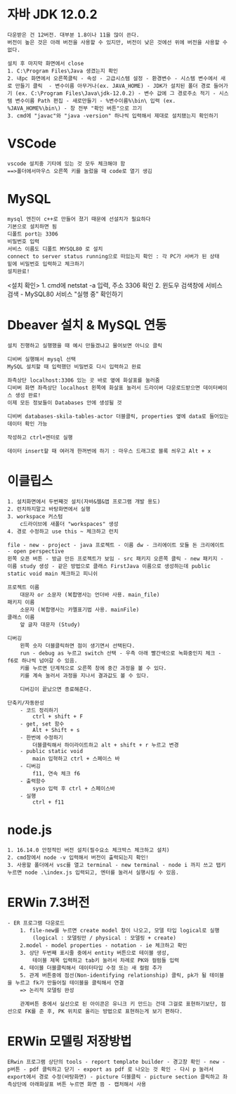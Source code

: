 # 자바 JDK 12.0.2
    다운받은 건 12버전. 대부분 1.8이나 11을 많이 쓴다.
    버전이 높은 것은 아래 버전을 사용할 수 있지만, 버전이 낮은 것에선 위에 버전을 사용할 수 없다.

    설치 후 마지막 화면에서 close  
    1. C:\Program Files\Java 생겼는지 확인  
    2. 내pc 화면에서 오른쪽클릭 - 속성 - 고급시스템 설정 - 환경변수 - 시스템 변수에서 새로 만들기 클릭  - 변수이름 아무거나(ex. JAVA_HOME) - JDK가 설치된 폴더 경로 들어가기 (ex. C:\Program Files\Java\jdk-12.0.2) - 변수 값에 그 경로주소 적기 - 시스템 변수이름 Path 편집 - 새로만들기 - %변수이름%\bin\ 입력 (ex. %JAVA_HOME%\bin\) - 창 전부 "확인 버튼"으로 끄기 
    3. cmd에 "javac"와 "java -version" 하나씩 입력해서 제대로 설치됐는지 확인하기  

# VSCode
    vscode 설치중 기타에 있는 것 모두 체크해야 함
    ==>폴더에서마우스 오른쪽 키를 눌렀을 때 code로 열기 생김

# MySQL
    mysql 엔진이 c++로 만들어 졌기 때문에 선설치가 필요하다  
    기본으로 설치하면 됨  
    디폴트 port는 3306  
    비밀번호 입력  
    서비스 이름도 디폴트 MYSQL80 로 설치  
    connect to server status running으로 떠있는지 확인 : 각 PC가 서버가 된 상태
    밑에 비밀번호 입력하고 체크하기  
    설치완료! 

<설치 확인>
    1. cmd에 netstat -a 입력, 주소 3306 확인
    2. 윈도우 검색창에 서비스 검색 - MySQL80 서비스 "실행 중" 확인하기  

# Dbeaver 설치 & MySQL 연동 
    설치 진행하고 실행했을 때 예시 만들겠냐고 물어보면 아니오 클릭

    디비버 실행해서 mysql 선택  
    MySQL 설치할 때 입력했던 비밀번호 다시 입력하고 완료  

    좌측상단 localhost:3306 있는 곳 바로 옆에 화살표를 눌러줌  
    디비버 화면 좌측상단 localhost 왼쪽에 화살표 눌러서 드라이버 다운로드받으면 데이터베이스 생성 완료!   
    이제 모든 정보들이 Databases 안에 생성될 것

    디비버 databases-skila-tables-actor 더블클릭, properties 옆에 data로 들어있는 데이터 확인 가능

    작성하고 ctrl+엔터로 실행

    데이터 insert할 때 여러개 한꺼번에 하기 : 마우스 드래그로 블록 씌우고 Alt + x 

# 이클립스
    1. 설치화면에서 두번째것 설치(자바&웹&앱 프로그램 개발 용도)
    2. 런치하지말고 바탕화면에서 실행 
    3. workspace 커스텀
        c드라이브에 새폴더 "workspaces" 생성
    4. 경로 수정하고 use this ~ 체크하고 런치

    file - new - project - java 프로젝트 - 이름 dw - 크리에이트 모듈 돈 크리에이트 - open perspective
    왼쪽 오픈 버튼 - 방금 만든 프로젝트가 보임 - src 패키지 오른쪽 클릭 - new 패키지 - 이름 study 생성 - 같은 방법으로 클래스 FirstJava 이름으로 생성하는데 public static void main 체크하고 피니쉬  

    프로젝트 이름 
        대문자 or 소문자 (복합명사는 언더바 사용. main_file)
    패키지 이름
        소문자 (복합명사는 카멜표기법 사용. mainFile)
    클래스 이름
        앞 글자 대문자 (Study)

    디버깅
    	왼쪽 숫자 더블클릭하면 점이 생기면서 선택된다.
        run - debug as 누르고 switch 선택 - 우측 아래 빨간색으로 녹화중인지 체크 - f6로 하나씩 넘어갈 수 있음.
        키를 누르면 단계적으로 오른쪽 창에 중간 과정을 볼 수 있다.       
        키를 계속 눌러서 과정을 지나서 결과값도 볼 수 있다.

        디버깅이 끝났으면 종료해준다.

    단축키/자동완성
        - 코드 정리하기  
            ctrl + shift + F 
        - get, set 함수
            Alt + Shift + s	
        - 한번에 수정하기
            더블클릭해서 하이라이트하고 alt + shift + r 누르고 변경
        - public static void
            main 입혁하고 ctrl + 스페이스 바
        - 디버깅
            f11, 연속 체크 f6
        - 출력함수
            syso 입력 후 ctrl + 스페이스바
        - 실행
            ctrl + f11

# node.js
    1. 16.14.0 안정적인 버전 설치(필수요소 체크박스 체크하고 설치)
    2. cmd창에서 node -v 입력해서 버전이 출력되는지 확인!
    3. 사용할 폴더에서 vsc를 열고 terminal - new terminal - node i 까지 쓰고 탭키 누르면 node .\index.js 입력되고, 엔터를 눌러서 실행시킬 수 있음.

# ERWin 7.3버전
    - ER 프로그램 다운로드
        1. file-new를 누르면 create model 창이 나오고, 모델 타입 logical로 실행
            (logical : 모델링만 / physical : 모델링 + create)
        2.model - model properties - notation - ie 체크하고 확인
        3. 상단 두번째 표시줄 중에서 entity 버튼으로 테이블 생성, 
            테이블 제목 입력하고 tab키 눌러서 차례로 PK와 컬럼들 입력
        4. 테이블 더블클릭해서 데이터타입 수정 또는 새 컬럼 추가
        5. 관계 버튼중에 점선(Non-identifying relationship) 클릭, pk가 될 테이블을 누르고 fk가 만들어질 테이블을 클릭해서 연결
        => 논리적 모델링 완성

        관계버튼 중에서 실선으로 된 아이콘은 유니크 키 만드는 건데 그걸로 표현하기보단, 점선으로 FK를 준 후, PK 위치로 올리는 방법으로 표현하는게 보기 편하다.

# ERWin 모델링 저장방법
    ERwin 프로그램 상단의 tools - report template builder - 경고창 확인 - new - p버튼 - pdf 클릭하고 닫기 - export as pdf 로 나오는 것 확인 - 다시 p 눌러서 export에서 경로 수정(바탕화면) - picture 더블클릭 - picture section 클릭하고 좌측상단에 아래화살표 버튼 누르면 화면 뜸 - 캡처해서 사용
        
